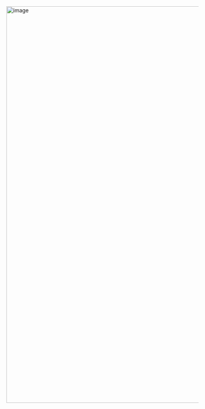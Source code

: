 <img width="718" height="1038" alt="image" src="https://github.com/user-attachments/assets/d29720c9-f66b-4e47-8578-775e5c825c58" />
